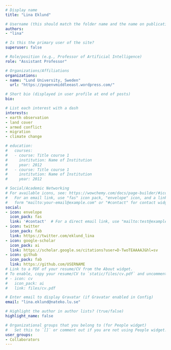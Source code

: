 ```yaml
---
# Display name
title: "Lina Eklund"

# Username (this should match the folder name and the name on publications)
authors:
- "lina"

# Is this the primary user of the site?
superuser: false

# Role/position (e.g., Professor of Artificial Intelligence)
role: "Assistant Professor"

# Organizations/Affiliations
organizations:
- name: "Lund University, Sweden"
  url: "https://popenvmiddleeast.wordpress.com/"

# Short bio (displayed in user profile at end of posts)
bio: 

# List each interest with a dash
interests:
- earth observation
- land cover
- armed conflict
- migration 
- climate change

# education:
#   courses:
#   - course: Title course 1
#     institution: Name of Institution
#     year: 2012
#   - course: Title course 1
#     institution: Name of Institution
#     year: 2012

# Social/Academic Networking
# For available icons, see: https://wowchemy.com/docs/page-builder/#icons
#   For an email link, use "fas" icon pack, "envelope" icon, and a link in the
#   form "mailto:your-email@example.com" or "#contact" for contact widget.
social:
- icon: envelope
  icon_pack: fas
  link: '#contact'  # For a direct email link, use "mailto:test@example.org".
- icon: twitter
  icon_pack: fab
  link: https://twitter.com/eklund_lina
- icon: google-scholar
  icon_pack: ai
  link: https://scholar.google.se/citations?user=D-TwoTEAAAAJ&hl=sv
- icon: github
  icon_pack: fab
  link: https://github.com/USERNAME
# Link to a PDF of your resume/CV from the About widget.
# To enable, copy your resume/CV to `static/files/cv.pdf` and uncomment the lines below.
# - icon: cv
#   icon_pack: ai
#   link: files/cv.pdf

# Enter email to display Gravatar (if Gravatar enabled in Config)
email: "lina.eklund@nateko.lu.se"

# Highlight the author in author lists? (true/false)
highlight_name: false

# Organizational groups that you belong to (for People widget)
#   Set this to `[]` or comment out if you are not using People widget.
user_groups:
- Collaborators
---
```

